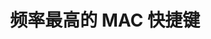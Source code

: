 ---
category: tools
published: false
layout: post
title: 频率最高的 MAC 快捷键
description: 收集了一下 MAC 下常用的快捷键
---  